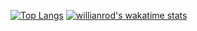 [![Top Langs](https://github-readme-stats.vercel.app/api/top-langs/?username=typeWolffo&hide=php,html&theme=react)](https://github.com/typeWolffo/github-readme-stats)
[![willianrod's wakatime stats](https://github-readme-stats.vercel.app/api/wakatime?username=typeWolffo&theme=react&v=2)](https://github.com/typeWolffo/github-readme-stats)


